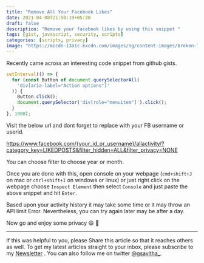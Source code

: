 ```yaml
---
title: "Remove All Your Facebook Likes"
date: 2021-04-08T21:50:19+05:30
draft: false
description: "Remove your facebook likes by using this snippet "
tags: [gist, javascript, security, scripts]
categories: [scripts, privacy]
image: "https://micdn-13a1c.kxcdn.com/images/sg/content-images/broken-like-facebook.jpg"
---
```


Recently came across an interesting code snippet from github gists.

```js
setInterval(() => {
  for (const Button of document.querySelectorAll(
    'div[aria-label="Action options"]'
  )) {
    Button.click();
    document.querySelector('div[role="menuitem"]').click();
  }
}, 1000);
```

Visit the below url and dont forget to replace with your FB username or userid.

https://www.facebook.com/{your_id_or_username}/allactivity/?category_key=LIKEDPOSTS&filter_hidden=ALL&filter_privacy=NONE

You can choose filter to choose year or month.

Once you are done with this, open console on your webpage (`cmd+shift+J` on mac or `ctrl+shift+I` on windows or linux) or just right click on the webpage choose `Inspect Element` then select `Console` and just paste the above snippet and hit `Enter`.

Based upon your activity history it may take some time or it may throw an API limit Error. Nevertheless, you can try again later may be after a day.

Now go and enjoy some privacy :smile: :tada:

---

If this was helpful to you, please Share this article so that it reaches others as well. To get my latest articles straight to your inbox, please subscribe to my [Newsletter](https://www.getrevue.co/profile/gsavitha) . You can also follow me on twitter [@gsavitha\_](https://twitter.com/gsavitha_).
